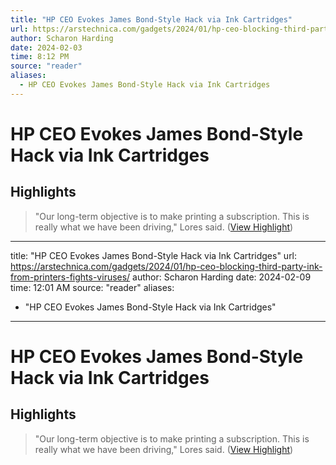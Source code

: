 ```yaml
---
title: "HP CEO Evokes James Bond-Style Hack via Ink Cartridges"
url: https://arstechnica.com/gadgets/2024/01/hp-ceo-blocking-third-party-ink-from-printers-fights-viruses/
author: Scharon Harding
date: 2024-02-03
time: 8:12 PM
source: "reader"
aliases:
  - HP CEO Evokes James Bond-Style Hack via Ink Cartridges
---
```

# HP CEO Evokes James Bond-Style Hack via Ink Cartridges

## Highlights
> "Our long-term objective is to make printing a subscription. This is really what we have been driving," Lores said. ([View Highlight](https://read.readwise.io/read/01hn19ap06m96gpr3qsr4hymse))

---
title: "HP CEO Evokes James Bond-Style Hack via Ink Cartridges"
url: https://arstechnica.com/gadgets/2024/01/hp-ceo-blocking-third-party-ink-from-printers-fights-viruses/
author: Scharon Harding
date: 2024-02-09
time: 12:01 AM
source: "reader"
aliases:
  - "HP CEO Evokes James Bond-Style Hack via Ink Cartridges"
---
# HP CEO Evokes James Bond-Style Hack via Ink Cartridges

## Highlights
> "Our long-term objective is to make printing a subscription. This is really what we have been driving," Lores said. ([View Highlight](https://read.readwise.io/read/01hn19ap06m96gpr3qsr4hymse))

